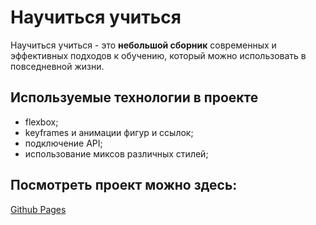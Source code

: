 # Научиться учиться

Научиться учиться - это **небольшой сборник** современных и эффективных подходов к обучению, который можно использовать в повседневной жизни.

## Используемые технологии в проекте

- flexbox;
- keyframes и анимации фигур и ссылок;
- подключение API;
- использование миксов различных стилей;

## Посмотреть проект можно здесь:
[Github Pages](https://ageshinobi.github.io/how-to-learn/)